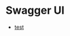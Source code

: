 # Swagger UI
- [test](https://coralhostingprod.github.io/Swagger-UI/parsec/swagger-ui//?url=https://CoralHostingTest.github.io/project_1503567698396/swagger-json/test_swagger.json)
